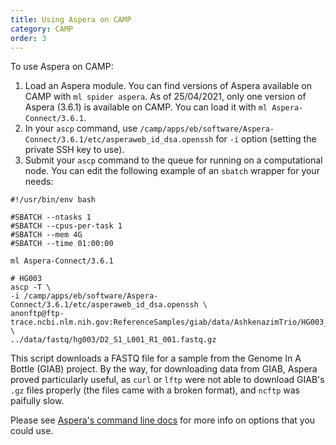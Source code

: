 ```yaml
---
title: Using Aspera on CAMP
category: CAMP
order: 3
---
```


To use Aspera on CAMP:

1. Load an Aspera module. You can find versions of Aspera available on CAMP with `ml spider aspera`. 
As of 25/04/2021, only one version of Aspera (3.6.1) is available on CAMP. You can load it with `ml Aspera-Connect/3.6.1`.
2. In your `ascp` command, use `/camp/apps/eb/software/Aspera-Connect/3.6.1/etc/asperaweb_id_dsa.openssh` for `-i` option (setting the private SSH key to use).
3. Submit your `ascp` command to the queue for running on a computational node. You can edit the following example of an `sbatch` wrapper for your needs:
```
#!/usr/bin/env bash

#SBATCH --ntasks 1
#SBATCH --cpus-per-task 1
#SBATCH --mem 4G
#SBATCH --time 01:00:00

ml Aspera-Connect/3.6.1

# HG003
ascp -T \
-i /camp/apps/eb/software/Aspera-Connect/3.6.1/etc/asperaweb_id_dsa.openssh \
anonftp@ftp-trace.ncbi.nlm.nih.gov:ReferenceSamples/giab/data/AshkenazimTrio/HG003_NA24149_father/NIST_Illumina_2x250bps/reads/D2_S1_L001_R1_001.fastq.gz \
../data/fastq/hg003/D2_S1_L001_R1_001.fastq.gz
```
This script downloads a FASTQ file for a sample from the Genome In A Bottle (GIAB) project. By the way, for downloading data from GIAB, 
Aspera proved particularly useful, as `curl` or `lftp` were not able to download GIAB's `.gz` files properly (the files came with a broken format), 
and `ncftp` was paifully slow.

Please see [Aspera's command line docs](https://download.asperasoft.com/download/docs/ascp/3.5.2/html/dita/ascp_usage.html) for more info on options that you could use.
